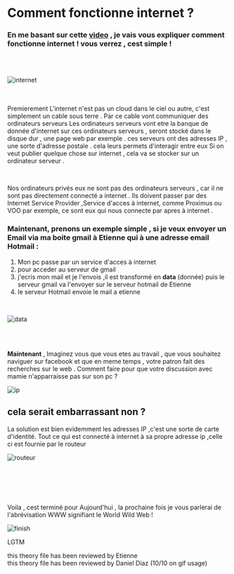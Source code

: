 # Comment fonctionne internet ? #


 ### En me basant sur cette [video](https://www.youtube.com/watch?v=7_LPdttKXPc) , je vais vous expliquer comment fonctionne internet ! vous verrez , cest simple !  ###
 
&nbsp;  
&nbsp;  

 ![internet](https://media.giphy.com/media/LGzrggUppEBdm/giphy.gif?cid=ecf05e47oqcrdps6rjc17wcs2hv7gp8nhnw52ydti5qspl5f&rid=giphy.gif&ct=g)  
&nbsp;  
&nbsp;  
 
 
 Premierement L'internet n'est pas un cloud dans le ciel ou autre, c'est simplement un cable sous terre . 
 Par ce cable vont communiquer des ordinateurs serveurs 
 Les ordinateurs serveurs vont etre la banque de donnée d'internet
 sur ces ordinateurs serveurs , seront stocké dans le disque dur , une page web par exemple .
 ces serveurs ont des adresses IP  , une sorte d'adresse postale . cela leurs permets d'interagir entre eux 
 Si on veut publier quelque chose sur internet , cela va se stocker sur un ordinateur serveur .
 
&nbsp;  

Nos ordinateurs privés eux ne sont pas des ordinateurs serveurs , car il ne sont pas directement connecté a internet .
Ils doivent passer par des Internet Service Provider ,Service d'acces à internet, comme Proximus ou VOO par exemple,
ce sont eux qui nous connecte par apres à internet .
 

 
### Maintenant, prenons un exemple simple , si je veux envoyer un Email via ma boite gmail à Etienne qui à une adresse email Hotmail : ###
 1. Mon pc passe par un service d'acces à internet 
 2. pour acceder au serveur de gmail
 3. j'ecris mon mail et je l'envois ,il est transformé en **data** (donnée) puis le serveur gmail va l'envoyer sur le serveur hotmail de Etienne
 4. le serveur Hotmail envoie le mail a etienne 

&nbsp;  

![data](https://jica-net-library.jica.go.jp/lib2/05PRDM006/img/ill_01_03.gif)

   
&nbsp;  
&nbsp;  

**Maintenant** , Imaginez vous que vous etes au travail , que vous souhaitez naviguer sur facebook et que en meme temps , votre patron fait des recherches sur le web . Comment faire pour que votre discussion avec mamie n'apparraisse pas sur son pc ? 

![ip](https://i.ibb.co/g3M7JL0/pc.png)
&nbsp;  


## cela serait embarrassant non ?  ##
La solution est bien evidemment les adresses IP ,c'est une sorte de carte d'identité. Tout ce qui est connecté à internet à sa propre adresse ip ,celle ci est fournie par le routeur


![routeur](https://mocomi.com/wp-content/uploads/2016/10/MOC_GIFO_INTERNET.gif)

&nbsp;  
&nbsp;  
&nbsp;  
&nbsp;  

Voila , cest terminé pour Aujourd'hui , la prochaine fois je vous parlerai de l'abrévisation WWW signifiant le World Wild Web ! 

![finish](https://media.giphy.com/media/QgcQLZa6glP2w/giphy.gif?cid=ecf05e474i87j6rvgs5jl3w8x9uxdo491jl5jgs2w3u49ijh&rid=giphy.gif&ct=g)

LGTM

this theory file has been reviewed by Etienne  
this theory file has been reviewed by Daniel Diaz (10/10 on gif usage)
